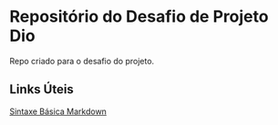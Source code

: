 # Repositório do Desafio de Projeto Dio
Repo criado para o desafio do projeto.

## Links Úteis
[Sintaxe Básica Markdown](https://www.markdownguide.org/basic-syntax/) 
